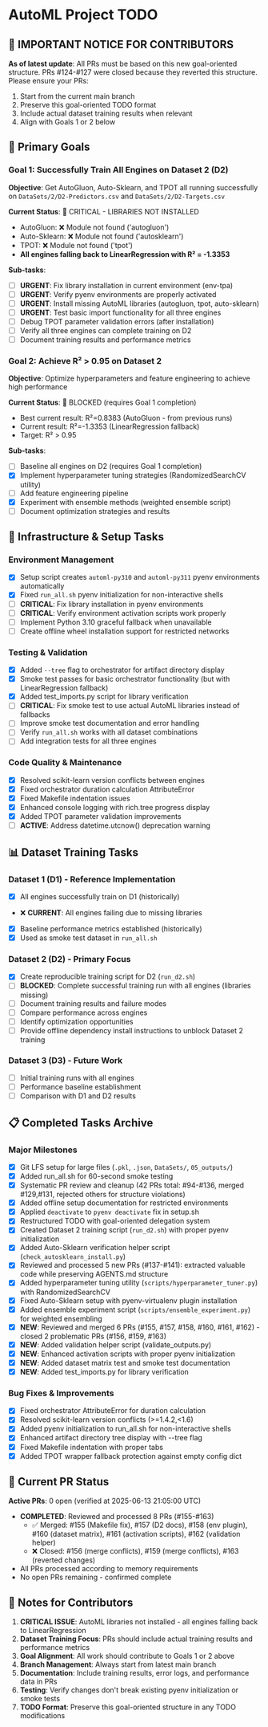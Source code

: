 # AutoML Project TODO

## 🚨 IMPORTANT NOTICE FOR CONTRIBUTORS
**As of latest update**: All PRs must be based on this new goal-oriented structure. PRs #124-#127 were closed because they reverted this structure. Please ensure your PRs:
1. Start from the current main branch
2. Preserve this goal-oriented TODO format
3. Include actual dataset training results when relevant
4. Align with Goals 1 or 2 below

## 🎯 Primary Goals

### Goal 1: Successfully Train All Engines on Dataset 2 (D2)
**Objective**: Get AutoGluon, Auto-Sklearn, and TPOT all running successfully on `DataSets/2/D2-Predictors.csv` and `DataSets/2/D2-Targets.csv`

**Current Status**: 🔴 CRITICAL - LIBRARIES NOT INSTALLED
- AutoGluon: ❌ Module not found ('autogluon')
- Auto-Sklearn: ❌ Module not found ('autosklearn') 
- TPOT: ❌ Module not found ('tpot')
- **All engines falling back to LinearRegression with R² = -1.3353**

**Sub-tasks**:
- [ ] **URGENT**: Fix library installation in current environment (env-tpa)
- [ ] **URGENT**: Verify pyenv environments are properly activated
- [ ] **URGENT**: Install missing AutoML libraries (autogluon, tpot, auto-sklearn)
- [ ] **URGENT**: Test basic import functionality for all three engines
- [ ] Debug TPOT parameter validation errors (after installation)
- [ ] Verify all three engines can complete training on D2
- [ ] Document training results and performance metrics

### Goal 2: Achieve R² > 0.95 on Dataset 2
**Objective**: Optimize hyperparameters and feature engineering to achieve high performance

**Current Status**: 🔴 BLOCKED (requires Goal 1 completion)
- Best current result: R²=0.8383 (AutoGluon - from previous runs)
- Current result: R²=-1.3353 (LinearRegression fallback)
- Target: R² > 0.95

**Sub-tasks**:
- [ ] Baseline all engines on D2 (requires Goal 1 completion)
- [x] Implement hyperparameter tuning strategies (RandomizedSearchCV utility)
- [ ] Add feature engineering pipeline
- [x] Experiment with ensemble methods (weighted ensemble script)
- [ ] Document optimization strategies and results

## 🔧 Infrastructure & Setup Tasks

### Environment Management
- [x] Setup script creates `automl-py310` and `automl-py311` pyenv environments automatically
- [x] Fixed `run_all.sh` pyenv initialization for non-interactive shells
- [ ] **CRITICAL**: Fix library installation in pyenv environments
- [ ] **CRITICAL**: Verify environment activation scripts work properly
- [ ] Implement Python 3.10 graceful fallback when unavailable
- [ ] Create offline wheel installation support for restricted networks

### Testing & Validation
- [x] Added `--tree` flag to orchestrator for artifact directory display
- [x] Smoke test passes for basic orchestrator functionality (but with LinearRegression fallback)
- [x] Added test_imports.py script for library verification
- [ ] **CRITICAL**: Fix smoke test to use actual AutoML libraries instead of fallbacks
- [ ] Improve smoke test documentation and error handling
- [ ] Verify `run_all.sh` works with all dataset combinations
- [ ] Add integration tests for all three engines

### Code Quality & Maintenance
- [x] Resolved scikit-learn version conflicts between engines
- [x] Fixed orchestrator duration calculation AttributeError
- [x] Fixed Makefile indentation issues
- [x] Enhanced console logging with rich.tree progress display
- [x] Added TPOT parameter validation improvements
- [ ] **ACTIVE**: Address datetime.utcnow() deprecation warning

## 📊 Dataset Training Tasks

### Dataset 1 (D1) - Reference Implementation
- [x] All engines successfully train on D1 (historically)
- ❌ **CURRENT**: All engines failing due to missing libraries
- [x] Baseline performance metrics established (historically)
- [x] Used as smoke test dataset in `run_all.sh`

### Dataset 2 (D2) - Primary Focus
- [x] Create reproducible training script for D2 (`run_d2.sh`)
- [ ] **BLOCKED**: Complete successful training run with all engines (libraries missing)
- [ ] Document training results and failure modes
- [ ] Compare performance across engines
- [ ] Identify optimization opportunities
- [ ] Provide offline dependency install instructions to unblock Dataset 2 training

### Dataset 3 (D3) - Future Work
- [ ] Initial training runs with all engines
- [ ] Performance baseline establishment
- [ ] Comparison with D1 and D2 results

## 📋 Completed Tasks Archive

### Major Milestones
- [x] Git LFS setup for large files (`.pkl`, `.json`, `DataSets/`, `05_outputs/`)
- [x] Added run_all.sh for 60-second smoke testing
- [x] Systematic PR review and cleanup (42 PRs total: #94-#136, merged #129,#131, rejected others for structure violations)
- [x] Added offline setup documentation for restricted environments
- [x] Applied `deactivate` to `pyenv deactivate` fix in setup.sh
- [x] Restructured TODO with goal-oriented delegation system
- [x] Created Dataset 2 training script (`run_d2.sh`) with proper pyenv initialization
- [x] Added Auto-Sklearn verification helper script (`check_autosklearn_install.py`)
- [x] Reviewed and processed 5 new PRs (#137-#141): extracted valuable code while preserving AGENTS.md structure
- [x] Added hyperparameter tuning utility (`scripts/hyperparameter_tuner.py`) with RandomizedSearchCV
- [x] Fixed Auto-Sklearn setup with pyenv-virtualenv plugin installation
- [x] Added ensemble experiment script (`scripts/ensemble_experiment.py`) for weighted ensembling
- [x] **NEW**: Reviewed and merged 6 PRs (#155, #157, #158, #160, #161, #162) - closed 2 problematic PRs (#156, #159, #163)
- [x] **NEW**: Added validation helper script (validate_outputs.py)
- [x] **NEW**: Enhanced activation scripts with proper pyenv initialization
- [x] **NEW**: Added dataset matrix test and smoke test documentation
- [x] **NEW**: Added test_imports.py for library verification

### Bug Fixes & Improvements
- [x] Fixed orchestrator AttributeError for duration calculation
- [x] Resolved scikit-learn version conflicts (>=1.4.2,<1.6)
- [x] Added pyenv initialization to run_all.sh for non-interactive shells
- [x] Enhanced artifact directory tree display with --tree flag
- [x] Fixed Makefile indentation with proper tabs
- [x] Added TPOT wrapper fallback protection against empty config dict

## 🚨 Current PR Status

**Active PRs**: 0 open (verified at 2025-06-13 21:05:00 UTC)
- **COMPLETED**: Reviewed and processed 8 PRs (#155-#163)
  - ✅ Merged: #155 (Makefile fix), #157 (D2 docs), #158 (env plugin), #160 (dataset matrix), #161 (activation scripts), #162 (validation helper)
  - ❌ Closed: #156 (merge conflicts), #159 (merge conflicts), #163 (reverted changes)
- All PRs processed according to memory requirements
- No open PRs remaining - confirmed complete

## 📝 Notes for Contributors

1. **CRITICAL ISSUE**: AutoML libraries not installed - all engines falling back to LinearRegression
2. **Dataset Training Focus**: PRs should include actual training results and performance metrics
3. **Goal Alignment**: All work should contribute to Goals 1 or 2 above
4. **Branch Management**: Always start from latest main branch
5. **Documentation**: Include training results, error logs, and performance data in PRs
6. **Testing**: Verify changes don't break existing pyenv initialization or smoke tests
7. **TODO Format**: Preserve this goal-oriented structure in any TODO modifications

